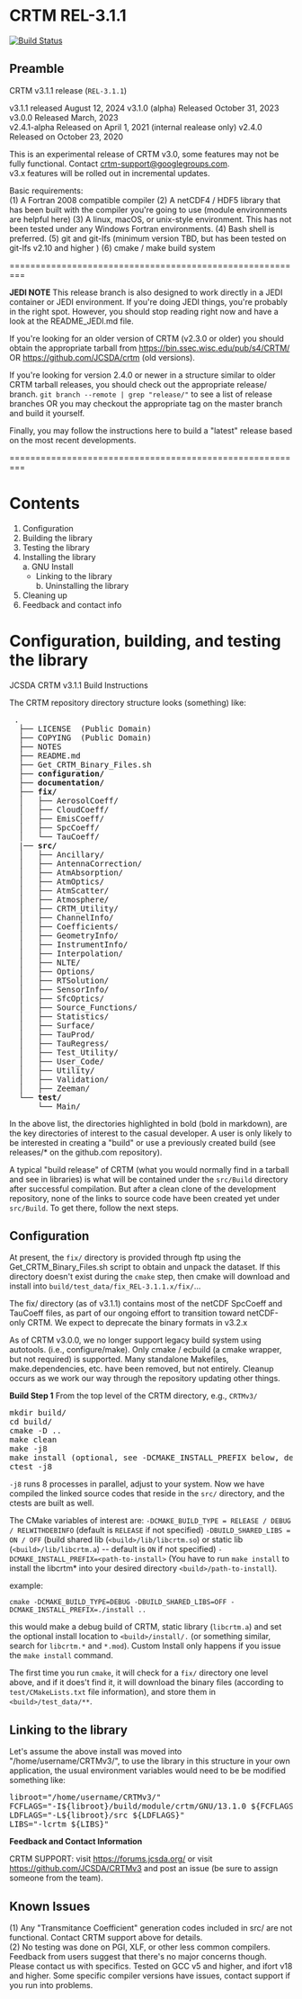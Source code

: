 CRTM REL-3.1.1
====================

[![Build Status](https://app.travis-ci.com/JCSDA-internal/crtm.svg?token=r6aaq9P13fHcTi8yBgdM&branch=develop)](https://app.travis-ci.com/JCSDA-internal/crtm)

Preamble
--------

CRTM v3.1.1 release (`REL-3.1.1`)

v3.1.1 released August 12, 2024
v3.1.0 (alpha) Released October 31, 2023
v3.0.0 Released March, 2023  
v2.4.1-alpha Released on April 1, 2021 (internal realease only)
v2.4.0 Released on October 23, 2020

This is an experimental release of CRTM v3.0, some features may not be fully functional. Contact crtm-support@googlegroups.com.  
v3.x features will be rolled out in incremental updates. 

Basic requirements:  
(1) A Fortran 2008 compatible compiler
(2) A netCDF4 / HDF5 library that has been built with the compiler you're going to use (module environments are helpful here)
(3) A linux, macOS, or unix-style environment.  This has not been tested under any Windows Fortran environments.
(4) Bash shell is preferred. 
(5) git and git-lfs (minimum version TBD, but has been tested on git-lfs v2.10 and higher )
(6) cmake / make build system

=========================================================

**JEDI NOTE** This release branch is also designed to work directly in a JEDI container or JEDI environment. If you're doing JEDI things, you're probably in the right spot. However, you should stop reading right now and have a look at the README_JEDI.md file.   

If you're looking for an older version of CRTM (v2.3.0 or older) you should obtain the appropriate tarball from
https://bin.ssec.wisc.edu/pub/s4/CRTM/   OR https://github.com/JCSDA/crtm (old versions).   

If you're looking for version 2.4.0 or newer in a structure similar to older CRTM tarball releases, you should check out the appropriate release/ branch.
`git branch --remote | grep "release/"` to see a list of release branches OR you may checkout the appropriate tag on the master branch and build it yourself. 

Finally, you may follow the instructions here to build a "latest" release based on the most recent developments.

=========================================================

Contents
========

1. Configuration  
2. Building the library  
3. Testing the library  
4. Installing the library  
  a. GNU Install  
      - Linking to the library  
  b. Uninstalling the library  
5. Cleaning up  
6. Feedback and contact info  



Configuration, building, and testing the library
================================================  
JCSDA CRTM v3.1.1 Build Instructions

The CRTM repository directory structure looks (something) like:

<pre>
 .
  ├── LICENSE  (Public Domain)
  ├── COPYING  (Public Domain)
  ├── NOTES
  ├── README.md 
  ├── Get_CRTM_Binary_Files.sh  
  ├── <b>configuration/</b>
  ├── <b>documentation/</b>
  ├── <b>fix/</b>
  │   ├── AerosolCoeff/
  │   ├── CloudCoeff/
  │   ├── EmisCoeff/
  │   ├── SpcCoeff/
  │   └── TauCoeff/
  |── <b>src/</b>
  │   ├── Ancillary/
  │   ├── AntennaCorrection/
  │   ├── AtmAbsorption/
  │   ├── AtmOptics/
  │   ├── AtmScatter/
  │   ├── Atmosphere/
  │   ├── CRTM_Utility/
  │   ├── ChannelInfo/
  │   ├── Coefficients/
  │   ├── GeometryInfo/
  │   ├── InstrumentInfo/
  │   ├── Interpolation/
  │   ├── NLTE/
  │   ├── Options/
  │   ├── RTSolution/
  │   ├── SensorInfo/
  │   ├── SfcOptics/
  │   ├── Source_Functions/
  │   ├── Statistics/
  │   ├── Surface/
  │   ├── TauProd/
  │   ├── TauRegress/
  │   ├── Test_Utility/
  │   ├── User_Code/
  │   ├── Utility/
  │   ├── Validation/
  │   ├── Zeeman/
  └── <b>test/</b>
      └── Main/
</pre>

In the above list, the directories highlighted in bold (bold in markdown), are the key directories of interest to the casual developer.
A user is only likely to be interested in creating a "build" or use a previously created build (see releases/* on the github.com repository).

A typical "build release" of CRTM (what you would normally find in a tarball and see in libraries) is what will be contained under the `src/Build` directory after successful compilation.
But after a clean clone of the development repository, none of the links to source code have been created yet under `src/Build`.   To get there, follow the next steps.

Configuration
-------------
At present, the `fix/` directory is provided through ftp using the Get_CRTM_Binary_Files.sh script to obtain and unpack the dataset. 
If this directory doesn't exist during the `cmake` step, then cmake will download and install into `build/test_data/fix_REL-3.1.1.x/fix/`...

The fix/ directory (as of v3.1.1) contains most of the netCDF SpcCoeff and TauCoeff files, as part of our ongoing effort to transition toward netCDF-only CRTM.  We expect to deprecate the binary formats in v3.2.x 

As of CRTM v3.0.0, we no longer support legacy build system using autotools. (i.e., configure/make).  Only cmake / ecbuild (a cmake wrapper, but not required) is supported.   Many standalone Makefiles, make.dependencies, etc. have been removed, but not entirely.  Cleanup occurs as we work our way through the repository updating other things.  

**Build Step 1**
From the top level of the CRTM directory, e.g., `CRTMv3/` 
<pre>
mkdir build/
cd build/
cmake -D<cmake variables here, see below> ..
make clean
make -j8
make install (optional, see -DCMAKE_INSTALL_PREFIX below, default install location is `<build>/.`)
ctest -j8
</pre>

`-j8` runs 8 processes in parallel, adjust to your system. 
Now we have compiled the linked source codes that reside in the `src/` directory, and the ctests are built as well.

The CMake variables of interest are:
`-DCMAKE_BUILD_TYPE = RELEASE / DEBUG / RELWITHDEBINFO`  (default is `RELEASE` if not specified)
`-DBUILD_SHARED_LIBS = ON / OFF`   (build shared lib (`<build>/lib/libcrtm.so`) or static lib (`<build>/lib/libcrtm.a`) --  default is `ON` if not specified)
`-DCMAKE_INSTALL_PREFIX=<path-to-install>` (You have to run `make install` to install the libcrtm* into your desired directory `<build>/path-to-install`).


example:
```
cmake -DCMAKE_BUILD_TYPE=DEBUG -DBUILD_SHARED_LIBS=OFF -DCMAKE_INSTALL_PREFIX=./install ..
```
this would make a debug build of CRTM, static library (`libcrtm.a`) and set the optional install location to `<build>/install/.` (or something similar, search for `libcrtm.*` and `*.mod`).  Custom Install only happens if you issue the `make install` command. 

The first time you run `cmake`, it will check for a `fix/` directory one level above, and if it does't find it, it will download the binary files (according to `test/CMakeLists.txt` file information), and store them in `<build>/test_data/**`.  

Linking to the library
----------------------

Let's assume the above install was moved into "/home/username/CRTMv3/", to use the library in this structure in your own application, the usual environment variables would need to be be modified something like:

<pre>
libroot="/home/username/CRTMv3/"
FCFLAGS="-I${libroot}/build/module/crtm/GNU/13.1.0 ${FCFLAGS}"  (as appropriate for your build environment)
LDFLAGS="-L${libroot}/src ${LDFLAGS}"
LIBS="-lcrtm ${LIBS}"
</pre>


**Feedback and Contact Information**

CRTM SUPPORT: visit https://forums.jcsda.org/ or visit https://github.com/JCSDA/CRTMv3 and post an issue (be sure to assign someone from the team).


Known Issues
------------

(1) Any "Transmitance Coefficient" generation codes included in src/ are not functional.  Contact CRTM support above for details.  
(2) No testing was done on PGI, XLF, or other less common compilers.  Feedback from users suggest that there's no major concerns though.  Please contact us with specifics.  Tested on GCC v5 and higher, and ifort v18 and higher.  Some specific compiler versions have issues, contact support if you run into problems.

  






